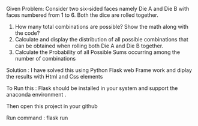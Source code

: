 
Given Problem:
Consider two six-sided faces namely Die A and Die B with faces numbered from 1 to 6. Both the dice are rolled together.
1.	How many total combinations are possible? Show the math along with the code?
2.	Calculate and display the distribution of all possible combinations that can be obtained when rolling both Die A and Die B together.
3.	Calculate the Probability of all Possible Sums occurring among the number of combinations


Solution :
I have solved this using Python Flask web Frame work and diplay the results with Html and Css elements

To Run this :
 Flask should be installed in your system and support the anaconda environment .

 
 Then open this project in your github 

 
  Run command : flask run
 
